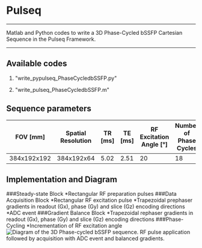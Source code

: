 # Pulseq
**********
Matlab and Python codes to write a 3D Phase-Cycled bSSFP Cartesian Sequence in the Pulseq Framework.

**********
## Available codes

1) "write_pypulseq_PhaseCycledbSSFP.py"

2) "write_pulseq_PhaseCycledbSSFP.m"

## Sequence parameters

| FOV [mm]     | Spatial Resolution | TR [ms] | TE [ms] | RF Excitation Angle [°] | Number of Phase Cycles | BW [Hz] |
|--------------|--------------------|---------|---------|-------------------------|------------------------|---------|
|  384x192x192 |     384x192x64     |  5.02   |   2.51  |       20                |           18           |   868   |

## Implementation and Diagram
###Steady-state Block
*Rectangular RF preparation pulses
###Data Acquisition Block
*Rectangular RF excitation pulse
*Trapezoidal prephaser gradients in readout (Gx), phase (Gy) and slice (Gz) encoding directions
*ADC event
###Gradient Balance Block
*Trapezoidal rephaser gradients in readout (Gx), phase (Gy) and slice (Gz) encoding directions
###Phase-Cycling
*Incrementation of RF excitation angle
![Diagram of the 3D Phase-cycled bSSFP sequence. RF pulse application followed by 
acquisition with ADC event and balanced gradients.](seq_diagram.png)

